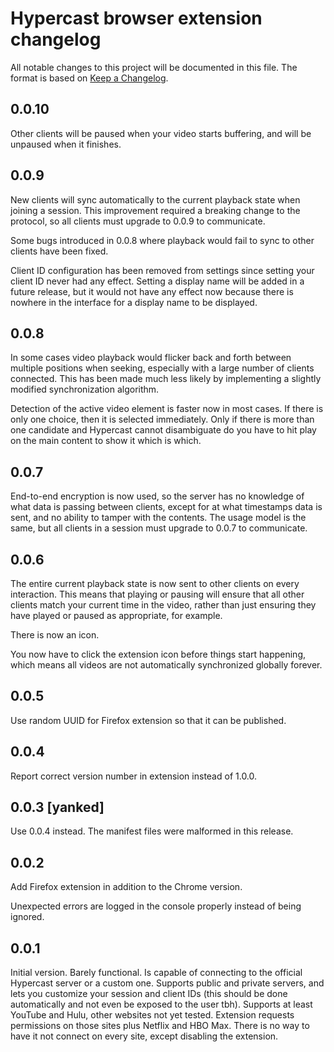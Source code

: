 # Hypercast browser extension changelog

All notable changes to this project will be documented in this file.
The format is based on [Keep a Changelog].

[keep a changelog]: https://keepachangelog.com/en/1.0.0/

## 0.0.10

Other clients will be paused when your video starts buffering, and
will be unpaused when it finishes.

## 0.0.9

New clients will sync automatically to the current playback state when
joining a session. This improvement required a breaking change to the
protocol, so all clients must upgrade to 0.0.9 to communicate.

Some bugs introduced in 0.0.8 where playback would fail to sync to
other clients have been fixed.

Client ID configuration has been removed from settings since setting
your client ID never had any effect. Setting a display name will be
added in a future release, but it would not have any effect now
because there is nowhere in the interface for a display name to be
displayed.

## 0.0.8

In some cases video playback would flicker back and forth between
multiple positions when seeking, especially with a large number of
clients connected. This has been made much less likely by implementing
a slightly modified synchronization algorithm.

Detection of the active video element is faster now in most cases. If
there is only one choice, then it is selected immediately. Only if
there is more than one candidate and Hypercast cannot disambiguate do
you have to hit play on the main content to show it which is which.

## 0.0.7

End-to-end encryption is now used, so the server has no knowledge of
what data is passing between clients, except for at what timestamps
data is sent, and no ability to tamper with the contents. The usage
model is the same, but all clients in a session must upgrade to 0.0.7
to communicate.

## 0.0.6

The entire current playback state is now sent to other clients on
every interaction. This means that playing or pausing will ensure that
all other clients match your current time in the video, rather than
just ensuring they have played or paused as appropriate, for example.

There is now an icon.

You now have to click the extension icon before things start
happening, which means all videos are not automatically synchronized
globally forever.

## 0.0.5

Use random UUID for Firefox extension so that it can be published.

## 0.0.4

Report correct version number in extension instead of 1.0.0.

## 0.0.3 [yanked]

Use 0.0.4 instead. The manifest files were malformed in this release.

## 0.0.2

Add Firefox extension in addition to the Chrome version.

Unexpected errors are logged in the console properly instead of being
ignored.

## 0.0.1

Initial version. Barely functional. Is capable of connecting to the
official Hypercast server or a custom one. Supports public and private
servers, and lets you customize your session and client IDs (this
should be done automatically and not even be exposed to the user tbh).
Supports at least YouTube and Hulu, other websites not yet tested.
Extension requests permissions on those sites plus Netflix and HBO
Max. There is no way to have it not connect on every site, except
disabling the extension.
